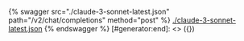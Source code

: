 [#generator:start]: <> ({ "template": "openapi" })
{% swagger src="./claude-3-sonnet-latest.json" path="/v2/chat/completions" method="post" %}
[./claude-3-sonnet-latest.json](./claude-3-sonnet-latest.json)
{% endswagger %}
[#generator:end]: <> ({})